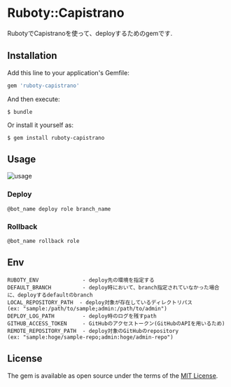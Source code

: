 # Ruboty::Capistrano

RubotyでCapistranoを使って、deployするためのgemです.


## Installation

Add this line to your application's Gemfile:

```ruby
gem 'ruboty-capistrano'
```

And then execute:

    $ bundle

Or install it yourself as:

    $ gem install ruboty-capistrano

## Usage

![usage](https://cloud.githubusercontent.com/assets/1563239/16789796/6aa5a088-48eb-11e6-9422-fc98904255a9.jpg)

### Deploy

```
@bot_name deploy role branch_name
```

### Rollback

```
@bot_name rollback role
```

## Env

```
RUBOTY_ENV              - deploy先の環境を指定する
DEFAULT_BRANCH          - deploy時において、branch指定されていなかった場合に、deployするdefaultのbranch
LOCAL_REPOSITORY_PATH  - deploy対象が存在しているディレクトリパス
(ex: "sample:/path/to/sample;admin:/path/to/admin")
DEPLOY_LOG_PATH         - deploy時のログを残すpath
GITHUB_ACCESS_TOKEN     - GitHubのアクセストークン(GitHubのAPIを用いるため)
REMOTE_REPOSITORY_PATH  - deploy対象のGitHubのrepository
(ex: "sample:hoge/sample-repo;admin:hoge/admin-repo")
```

## License

The gem is available as open source under the terms of the [MIT License](http://opensource.org/licenses/MIT).

